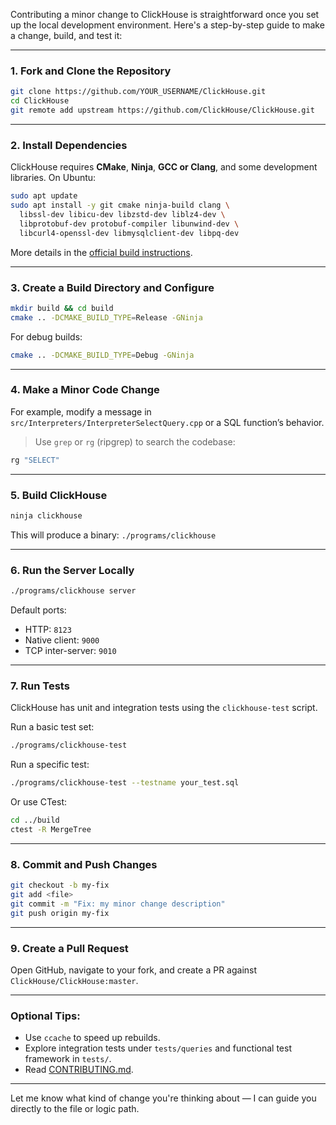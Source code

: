 Contributing a minor change to ClickHouse is straightforward once you set up the local development environment. Here's a step-by-step guide to make a change, build, and test it:

---

### **1. Fork and Clone the Repository**

```bash
git clone https://github.com/YOUR_USERNAME/ClickHouse.git
cd ClickHouse
git remote add upstream https://github.com/ClickHouse/ClickHouse.git
```

---

### **2. Install Dependencies**

ClickHouse requires **CMake**, **Ninja**, **GCC or Clang**, and some development libraries. On Ubuntu:

```bash
sudo apt update
sudo apt install -y git cmake ninja-build clang \
  libssl-dev libicu-dev libzstd-dev liblz4-dev \
  libprotobuf-dev protobuf-compiler libunwind-dev \
  libcurl4-openssl-dev libmysqlclient-dev libpq-dev
```

More details in the [official build instructions](https://github.com/ClickHouse/ClickHouse/blob/master/README.md#how-to-build-clickhouse).

---

### **3. Create a Build Directory and Configure**

```bash
mkdir build && cd build
cmake .. -DCMAKE_BUILD_TYPE=Release -GNinja
```

For debug builds:

```bash
cmake .. -DCMAKE_BUILD_TYPE=Debug -GNinja
```

---

### **4. Make a Minor Code Change**

For example, modify a message in `src/Interpreters/InterpreterSelectQuery.cpp` or a SQL function’s behavior.

> Use `grep` or `rg` (ripgrep) to search the codebase:
```bash
rg "SELECT"
```

---

### **5. Build ClickHouse**

```bash
ninja clickhouse
```

This will produce a binary: `./programs/clickhouse`

---

### **6. Run the Server Locally**

```bash
./programs/clickhouse server
```

Default ports:
- HTTP: `8123`
- Native client: `9000`
- TCP inter-server: `9010`

---

### **7. Run Tests**

ClickHouse has unit and integration tests using the `clickhouse-test` script.

Run a basic test set:
```bash
./programs/clickhouse-test
```

Run a specific test:
```bash
./programs/clickhouse-test --testname your_test.sql
```

Or use CTest:
```bash
cd ../build
ctest -R MergeTree
```

---

### **8. Commit and Push Changes**

```bash
git checkout -b my-fix
git add <file>
git commit -m "Fix: my minor change description"
git push origin my-fix
```

---

### **9. Create a Pull Request**

Open GitHub, navigate to your fork, and create a PR against `ClickHouse/ClickHouse:master`.

---

### Optional Tips:

- Use `ccache` to speed up rebuilds.
- Explore integration tests under `tests/queries` and functional test framework in `tests/`.
- Read [CONTRIBUTING.md](https://github.com/ClickHouse/ClickHouse/blob/master/CONTRIBUTING.md).

---

Let me know what kind of change you're thinking about — I can guide you directly to the file or logic path.